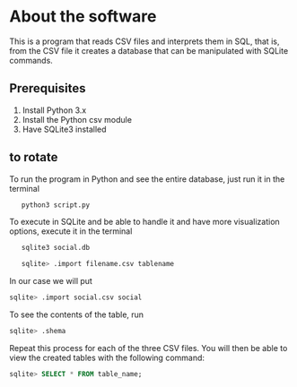 
# About the software

This is a program that reads CSV files and interprets them in SQL, that is, from the CSV file it creates a database that can be manipulated with SQLite commands.

## Prerequisites

1) Install Python 3.x
2) Install the Python csv module
3) Have SQLite3 installed


## to rotate

To run the program in Python and see the entire database, just run it in the terminal

```bash
   python3 script.py
```

To execute in SQLite and be able to handle it and have more visualization options, execute it in the terminal

```bash
   sqlite3 social.db
```
```sql
   sqlite> .import filename.csv tablename
```

In our case we will put

```sql
sqlite> .import social.csv social
```
To see the contents of the table, run

```sql
sqlite> .shema
```

Repeat this process for each of the three CSV files. You will then be able to view the created tables with the following command:

```sql
sqlite> SELECT * FROM table_name;
```